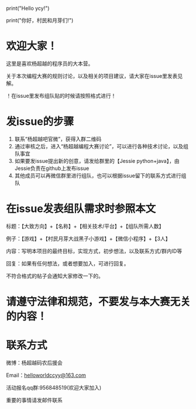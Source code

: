 # 
print("Hello ycy!")

print("你好，村民和月芽们!")

# 欢迎大家！

这里是喜欢杨超越的程序员的大本营。

关于本次编程大赛的规则讨论，以及相关的项目建议，请大家在issue里发表见解。

！在issue里发布组队贴的时候请按照格式进行！

# 发issue的步骤

1. 联系“杨超越吧官微”，获得入群二维码
2. 通过审核之后，进入“杨超越编程大赛讨论”，可以进行各种技术讨论，以及组队事宜
3. 如果要发issue提出新的创意，请发给群里的【Jessie python+java】，由Jessie负责在github上发布issue
4. 其他成员可以再微信群里进行组队，也可以根据issue留下的联系方式进行组队


# 在issue发表组队需求时参照本文

标题：【大致方向】+【名称】+【相关技术/平台】+【组队所需人数】

例子：【游戏】+【村民月芽大战黑子小游戏】+【微信小程序】+【3人】

内容：写明本项目的最终目标，实现方式，初步想法，以及联系方式/群内ID等

回复：如果有任何想法，或者想要加入，可进行回复。

不符合格式的帖子会通知大家修改一下的。

# 请遵守法律和规范，不要发与本大赛无关的内容！

# 联系方式

微博：杨超越码农后援会

Email：helloworldccyy@163.com

活动报名qq群:956848519(欢迎大家加入)

重要的事情请发邮件联系
